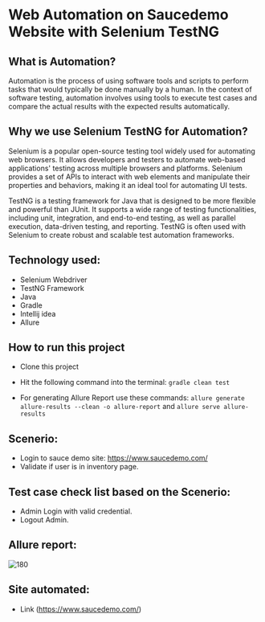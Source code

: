 # Web Automation on Saucedemo Website with Selenium TestNG

## What is Automation?

Automation is the process of using software tools and scripts to perform tasks that would typically be done manually by a human. In the context of software testing, automation involves using tools to execute test cases and compare the actual results with the expected results automatically.

## Why we use Selenium TestNG for Automation?

Selenium is a popular open-source testing tool widely used for automating web browsers. It allows developers and testers to automate web-based applications' testing across multiple browsers and platforms. Selenium provides a set of APIs to interact with web elements and manipulate their properties and behaviors, making it an ideal tool for automating UI tests.

TestNG is a testing framework for Java that is designed to be more flexible and powerful than JUnit. It supports a wide range of testing functionalities, including unit, integration, and end-to-end testing, as well as parallel execution, data-driven testing, and reporting. TestNG is often used with Selenium to create robust and scalable test automation frameworks.

## Technology used:
- Selenium Webdriver
- TestNG Framework
- Java
- Gradle
- Intellij idea
- Allure

## How to run this project

- Clone this project
- Hit the following command into the terminal:
 ```gradle clean test```
 
- For generating Allure Report use these commands:
```allure generate allure-results --clean -o allure-report``` and
```allure serve allure-results```

## Scenerio:

- Login to sauce demo site: https://www.saucedemo.com/
- Validate if user is in inventory page.

## Test case check list based on the Scenerio:

- Admin Login with valid credential.
- Logout Admin.

## Allure report:

![180](https://github.com/zafir100100/TestNG-orangehrmdemo/blob/master/assets/allure-report.png)


## Site automated:
  - Link (https://www.saucedemo.com/)